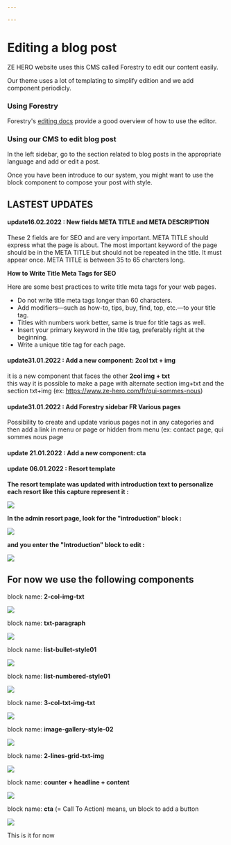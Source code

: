 ```yaml
---

---
```

# Editing a blog post

ZE HERO website uses this CMS called Forestry to edit our content easily.

Our theme uses a lot of templating to simplify edition and we add component periodicly.

### Using Forestry

Forestry's [editing docs](https://forestry.io/docs/editing/) provide a good overview of how to use the editor.

### Using our CMS to edit blog post

In the left sidebar, go to the section related to blog posts in the appropriate language and add or edit a post.

Once you have been introduce to our system, you might want to use the block component to compose your post with style.

## LASTEST UPDATES

#### update16.02.2022 : New fields META TITLE and META DESCRIPTION

These 2 fields are for SEO and are very important. META TITLE should express what the page is about. The most important keyword of the page should be in the META TITLE but should not be repeated in the title. It must appear once. META TITLE is between 35 to 65 charcters long.

**How to Write Title Meta Tags for SEO**

Here are some best practices to write title meta tags for your web pages.

* Do not write title meta tags longer than 60 characters.
* Add modifiers—such as how-to, tips, buy, find, top, etc.—to your title tag.
* Titles with numbers work better, same is true for title tags as well.
* Insert your primary keyword in the title tag, preferably right at the beginning.
* Write a unique title tag for each page.

#### update31.01.2022 : Add a new component: 2col txt + img

it is a new component that faces the other **2col img + txt**  
this way it is possible to make a page with alternate section img+txt and the section txt+img (ex: https://www.ze-hero.com/fr/qui-sommes-nous)

#### update31.01.2022 : Add Forestry sidebar FR Various pages

Possibility to create and update various pages not in any categories and then add a link in menu or page or hidden from menu (ex: contact page, qui sommes nous page

#### update 21.01.2022 : Add a new component: cta

#### update 06.01.2022 : Resort template

**The resort template was updated with introduction text to personalize each resort like this capture represent it :**

![](https://res.cloudinary.com/deddrj0yb/image/upload/c_fill,w_800/v1641486201/website/admin%20forestry/resort-introduction-1_hcflwh.png)

**In the admin resort page, look for the "introduction" block :**

![](https://res.cloudinary.com/deddrj0yb/image/upload/c_fill,w_800/v1641486200/website/admin%20forestry/resort-introduction-3_i696c9.png)

**and you enter the "Introduction" block to edit :**

![](https://res.cloudinary.com/deddrj0yb/image/upload/c_fill,w_800/v1641486200/website/admin%20forestry/resort-introduction-2_iz1pl8.png)

## For now we use the following components

block name: **2-col-img-txt**

![](https://res.cloudinary.com/deddrj0yb/image/upload/c_fill,w_800/v1639669858/website/admin%20forestry/2-col-img-txt_gvhzo2.png)

block name: **txt-paragraph**

![](https://res.cloudinary.com/deddrj0yb/image/upload/c_fill,w_800/v1639669858/website/admin%20forestry/txt-paragraph_c9oxb2.png)

block name: **list-bullet-style01**

![](https://res.cloudinary.com/deddrj0yb/image/upload/c_fill,w_800/v1639669858/website/admin%20forestry/list-bullet-style01_unsgfq.png)

block name: **list-numbered-style01**

![](https://res.cloudinary.com/deddrj0yb/image/upload/c_fill,w_800/v1639669859/website/admin%20forestry/list-numbered-style01_fb66im.png)

block name: **3-col-txt-img-txt**

![](https://res.cloudinary.com/deddrj0yb/image/upload/c_fill,w_800/v1639669859/website/admin%20forestry/3-col-txt-img-txt_thmzmt.png)

block name: **image-gallery-style-02**

![](https://res.cloudinary.com/deddrj0yb/image/upload/c_fill,w_800/v1639669861/website/admin%20forestry/image-gallery-style-02_vqcfpv.png)

block name: **2-lines-grid-txt-img**

![](https://res.cloudinary.com/deddrj0yb/image/upload/c_fill,w_800/v1639669860/website/admin%20forestry/2-lines-grid-txt-img_h5t9fy.png)

block name: **counter + headline + content**

![](https://res.cloudinary.com/deddrj0yb/image/upload/v1640094001/website/admin%20forestry/numberInfo_bbihcs.png)

block name: **cta** (= Call To Action) means, un block to add a button

![](https://res.cloudinary.com/deddrj0yb/image/upload/v1642758086/website/admin%20forestry/cta-block_xk4oqk.png)

This is it for now